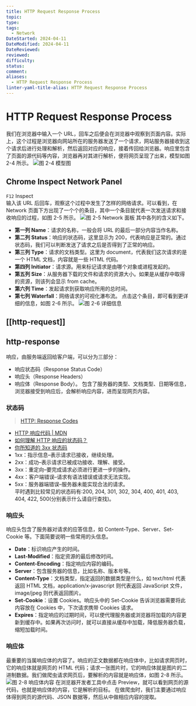 ```yaml
---
title: HTTP Request Response Process
topic: 
type: 
tags:
  - Network
DateStarted: 2024-04-11
DateModified: 2024-04-11
DateReviewed: 
reviewed: 
difficulty: 
status: 
comment: 
aliases:
  - HTTP Request Response Process
linter-yaml-title-alias: HTTP Request Response Process
---
```

# HTTP Request Response Process
我们在浏览器中输入一个 URL，回车之后便会在浏览器中观察到页面内容。实际上，这个过程是浏览器向网站所在的服务器发送了一个请求，网站服务器接收到这个请求后进行处理和解析，然后返回对应的响应，接着传回给浏览器。响应里包含了页面的源代码等内容，浏览器再对其进行解析，便将网页呈现了出来，模型如图 2-4 所示。
![](https://cdn.cuiqingcai.com/wp-content/uploads/2018/02/2-4.jpg)图 2-4 模型图
## Chrome Inspect Network Panel
`F12` Inspect  
输入该 URL 后回车，观察这个过程中发生了怎样的网络请求。可以看到，在 Network 页面下方出现了一个个的条目，其中一个条目就代表一次发送请求和接收响应的过程，如图 2-5 所示。
![](https://cdn.cuiqingcai.com/wp-content/uploads/2018/02/2-5.png)图 2-5 Network 面板
其中各列的含义如下。
- **第一列 Name**：请求的名称，一般会将 URL 的最后一部分内容当作名称。
- **第二列 Status**：响应的状态码，这里显示为 200，代表响应是正常的。通过状态码，我们可以判断发送了请求之后是否得到了正常的响应。
- **第三列 Type**：请求的文档类型。这里为 document，代表我们这次请求的是一个 HTML 文档，内容就是一些 HTML 代码。
- **第四列 Initiator**：请求源。用来标记请求是由哪个对象或进程发起的。
- **第五列 Size**：从服务器下载的文件和请求的资源大小。如果是从缓存中取得的资源，则该列会显示 from cache。
- **第六列 Time**：发起请求到获取响应所用的总时间。
- **第七列 Waterfall**：网络请求的可视化瀑布流。
点击这个条目，即可看到更详细的信息，如图 2-6 所示。
![](https://cdn.cuiqingcai.com/wp-content/uploads/2018/02/2-6.jpg)图 2-6 详细信息
## [[http-request]]
## http-response
响应，由服务端返回给客户端，可以分为三部分：
- 响应状态码（Response Status Code）
- 响应头（Response Headers）
- 响应体（Response Body）。
包含了服务器的类型、文档类型、日期等信息，浏览器接受到响应后，会解析响应内容，进而呈现网页内容。
### 状态码
> [HTTP: Response Codes](https://dev.opera.com/articles/http-response-codes/)
- [HTTP 响应代码 | MDN](https://link.juejin.cn?target=https%3A%2F%2Fdeveloper.mozilla.org%2Fzh-CN%2Fdocs%2FWeb%2FHTTP%2FStatus "https://developer.mozilla.org/zh-CN/docs/Web/HTTP/Status")
- [如何理解 HTTP 响应的状态码？](https://link.juejin.cn?target=https%3A%2F%2Fharttle.land%2F2015%2F08%2F15%2Fhttp-status-code.html%23header-11 "https://harttle.land/2015/08/15/http-status-code.html#header-11")
- [你所知道的 3xx 状态码](https://link.juejin.cn?target=https%3A%2F%2Faotu.io%2Fnotes%2F2016%2F01%2F28%2F3xx-of-http-status%2Findex.html "https://aotu.io/notes/2016/01/28/3xx-of-http-status/index.html")
- 1xx：指示信息–表示请求已接收，继续处理。
- 2xx：成功–表示请求已被成功接收、理解、接受。
- 3xx：重定向–要完成请求必须进行更进一步的操作。
- 4xx：客户端错误–请求有语法错误或请求无法实现。
- 5xx：服务器端错误–服务器未能实现合法的请求。  
    平时遇到比较常见的状态码有:200, 204, 301, 302, 304, 400, 401, 403, 404, 422, 500(分别表示什么请自行查找)。
### 响应头
响应头包含了服务器对请求的应答信息，如 Content-Type、Server、Set-Cookie 等。下面简要说明一些常用的头信息。
- **Date**：标识响应产生的时间。
- **Last-Modified**：指定资源的最后修改时间。
- **Content-Encoding**：指定响应内容的编码。
- **Server**：包含服务器的信息，比如名称、版本号等。
- **Content-Type**：文档类型，指定返回的数据类型是什么，如 text/html 代表返回 HTML 文档，application/x-javascript 则代表返回 JavaScript 文件，image/jpeg 则代表返回图片。
- **Set-Cookie**：设置 Cookies。响应头中的 Set-Cookie 告诉浏览器需要将此内容放在 Cookies 中，下次请求携带 Cookies 请求。
- **Expires**：指定响应的过期时间，可以使代理服务器或浏览器将加载的内容更新到缓存中。如果再次访问时，就可以直接从缓存中加载，降低服务器负载，缩短加载时间。
### 响应体
最重要的当属响应体的内容了。响应的正文数据都在响应体中，比如请求网页时，它的响应体就是网页的 HTML 代码；请求一张图片时，它的响应体就是图片的二进制数据。我们做爬虫请求网页后，要解析的内容就是响应体，如图 2-8 所示。
![](https://cdn.cuiqingcai.com/wp-content/uploads/2018/02/2-8.jpg)图 2-8 响应体内容
在浏览器开发者工具中点击 Preview，就可以看到网页的源代码，也就是响应体的内容，它是解析的目标。
在做爬虫时，我们主要通过响应体得到网页的源代码、JSON 数据等，然后从中做相应内容的提取。
